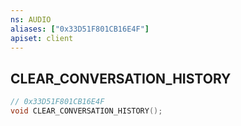 ```yaml
---
ns: AUDIO
aliases: ["0x33D51F801CB16E4F"]
apiset: client
---
```

## CLEAR_CONVERSATION_HISTORY

```c
// 0x33D51F801CB16E4F
void CLEAR_CONVERSATION_HISTORY();
```